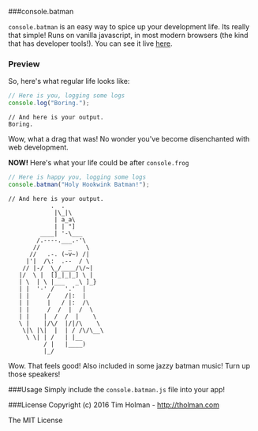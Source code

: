 ###console.batman

`console.batman` is an easy way to spice up your development life. Its really that simple! Runs on vanilla javascript, in most modern browsers (the kind that has developer tools!). You can see it live [here](https://pau1fitz.github.io/console-dot-batman/).

### Preview

So, here's what regular life looks like:

```javascript
// Here is you, logging some logs
console.log("Boring.");
```
```
// And here is your output.
Boring.
```

Wow, what a drag that was! No wonder you've become disenchanted with web development.

**NOW!** Here's what your life could be after `console.frog`

```javascript
// Here is happy you, logging some logs
console.batman("Holy Hookwink Batman!");
```

```
// And here is your output.
            .  .
             |\_|\
             | a_a\
             | | "]
         ____| '-\___
        /.----.___.-'\
       //        _    \
      //   .-. (~v~) /|
     |'|  /\:  .--  / \
    // |-/  \_/____/\/~|
   |/  \ |  []_|_|_] \ |
   | \  | \ |___   _\ ]_}
   | |  '-' /   '.'  |
   | |     /    /|:  |
   | |     |   / |:  /\
   | |     /  /  |  /  \
   | |    |  /  /  |    \
   \ |    |/\/  |/|/\    \
    \|\ |\|  |  | / /\/\__\
     \ \| | /   | |__
          / |   |____)
          |_/ 
```

Wow. That feels good! Also included in some jazzy batman music! Turn up those speakers!

###Usage
Simply include the `console.batman.js` file into your app!

###License
Copyright (c) 2016 Tim Holman - http://tholman.com

The MIT License